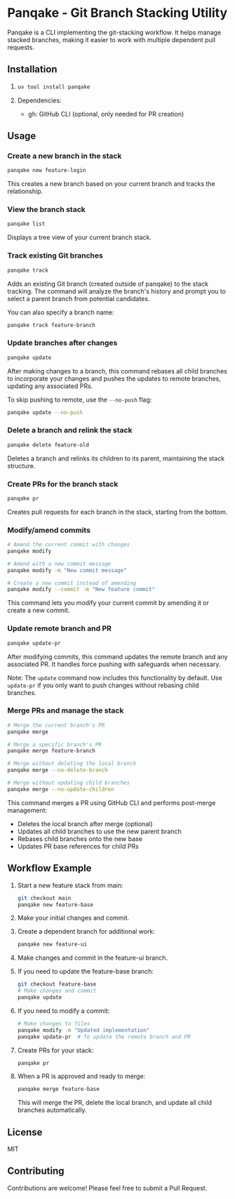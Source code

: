 # Panqake - Git Branch Stacking Utility

Panqake is a CLI implementing the git-stacking workflow. It helps manage stacked branches, making it easier to work with multiple dependent pull requests.

## Installation

1. ```bash
   uv tool install panqake
   ```

2. Dependencies:
   - gh: GitHub CLI (optional, only needed for PR creation)

## Usage

### Create a new branch in the stack

```bash
panqake new feature-login
```

This creates a new branch based on your current branch and tracks the relationship.

### View the branch stack

```bash
panqake list
```

Displays a tree view of your current branch stack.

### Track existing Git branches

```bash
panqake track
```

Adds an existing Git branch (created outside of panqake) to the stack tracking. The command will analyze the branch's history and prompt you to select a parent branch from potential candidates.

You can also specify a branch name:

```bash
panqake track feature-branch
```

### Update branches after changes

```bash
panqake update
```

After making changes to a branch, this command rebases all child branches to incorporate your changes and pushes the updates to remote branches, updating any associated PRs.

To skip pushing to remote, use the `--no-push` flag:

```bash
panqake update --no-push
```

### Delete a branch and relink the stack

```bash
panqake delete feature-old
```

Deletes a branch and relinks its children to its parent, maintaining the stack structure.

### Create PRs for the branch stack

```bash
panqake pr
```

Creates pull requests for each branch in the stack, starting from the bottom.

### Modify/amend commits

```bash
# Amend the current commit with changes
panqake modify

# Amend with a new commit message
panqake modify -m "New commit message"

# Create a new commit instead of amending
panqake modify --commit -m "New feature commit"
```

This command lets you modify your current commit by amending it or create a new commit.

### Update remote branch and PR

```bash
panqake update-pr
```

After modifying commits, this command updates the remote branch and any associated PR. It handles force pushing with safeguards when necessary.

Note: The `update` command now includes this functionality by default. Use `update-pr` if you only want to push changes without rebasing child branches.

### Merge PRs and manage the stack

```bash
# Merge the current branch's PR
panqake merge

# Merge a specific branch's PR
panqake merge feature-branch

# Merge without deleting the local branch
panqake merge --no-delete-branch

# Merge without updating child branches
panqake merge --no-update-children
```

This command merges a PR using GitHub CLI and performs post-merge management:

- Deletes the local branch after merge (optional)
- Updates all child branches to use the new parent branch
- Rebases child branches onto the new base
- Updates PR base references for child PRs

## Workflow Example

1. Start a new feature stack from main:

   ```bash
   git checkout main
   panqake new feature-base
   ```

2. Make your initial changes and commit.

3. Create a dependent branch for additional work:

   ```bash
   panqake new feature-ui
   ```

4. Make changes and commit in the feature-ui branch.

5. If you need to update the feature-base branch:

   ```bash
   git checkout feature-base
   # Make changes and commit
   panqake update
   ```

6. If you need to modify a commit:

   ```bash
   # Make changes to files
   panqake modify -m "Updated implementation"
   panqake update-pr  # To update the remote branch and PR
   ```

7. Create PRs for your stack:

   ```bash
   panqake pr
   ```

8. When a PR is approved and ready to merge:
   ```bash
   panqake merge feature-base
   ```
   This will merge the PR, delete the local branch, and update all child branches automatically.

## License

MIT

## Contributing

Contributions are welcome! Please feel free to submit a Pull Request.
